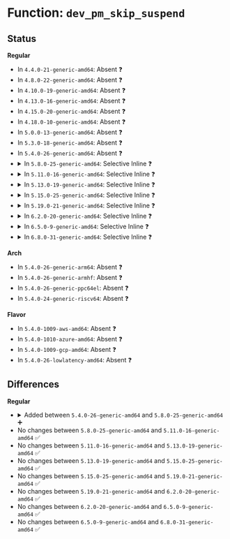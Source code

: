 # Function: <code>dev_pm_skip_suspend</code>

## Status
<b>Regular</b>
<ul>
<li>
In <code>4.4.0-21-generic-amd64</code>: Absent ❓
</li>
<li>
In <code>4.8.0-22-generic-amd64</code>: Absent ❓
</li>
<li>
In <code>4.10.0-19-generic-amd64</code>: Absent ❓
</li>
<li>
In <code>4.13.0-16-generic-amd64</code>: Absent ❓
</li>
<li>
In <code>4.15.0-20-generic-amd64</code>: Absent ❓
</li>
<li>
In <code>4.18.0-10-generic-amd64</code>: Absent ❓
</li>
<li>
In <code>5.0.0-13-generic-amd64</code>: Absent ❓
</li>
<li>
In <code>5.3.0-18-generic-amd64</code>: Absent ❓
</li>
<li>
In <code>5.4.0-26-generic-amd64</code>: Absent ❓
</li>
<li>
<details>
<summary>In <code>5.8.0-25-generic-amd64</code>: Selective Inline ❓</summary>

```c
bool dev_pm_skip_suspend(struct device * dev)
```

```json
{
  "name": "dev_pm_skip_suspend",
  "collision_type": "Unique Global",
  "inline_type": "Selective",
  "funcs": [
    {
      "addr": 18446744071587018094,
      "name": "dev_pm_skip_suspend",
      "external": true,
      "loc": "drivers/base/power/main.c:2009",
      "file": "drivers/base/power/main.c",
      "inline": "not declared, inlined",
      "caller_inline": [
        "drivers/base/power/main.c:__device_suspend_late",
        "drivers/base/power/main.c:__device_suspend_noirq",
        "drivers/base/power/main.c:device_resume_early",
        "drivers/base/power/main.c:device_resume_noirq",
        "drivers/base/power/main.c:device_resume_noirq"
      ],
      "caller_func": [
        "drivers/pci/pci-driver.c:pci_pm_poweroff_noirq",
        "drivers/pci/pci-driver.c:pci_pm_suspend_noirq",
        "drivers/pci/hotplug/pciehp_core.c:pciehp_suspend",
        "drivers/acpi/device_pm.c:acpi_subsys_poweroff_noirq",
        "drivers/acpi/acpi_lpss.c:acpi_lpss_poweroff_noirq",
        "drivers/acpi/acpi_lpss.c:acpi_lpss_poweroff_late"
      ]
    }
  ],
  "symbols": [
    {
      "addr": 18446744071587029184,
      "name": "dev_pm_skip_suspend",
      "section": ".text",
      "bind": "STB_GLOBAL",
      "size": 32
    }
  ]
}
```
</details>
</li>
<li>
<details>
<summary>In <code>5.11.0-16-generic-amd64</code>: Selective Inline ❓</summary>

```c
bool dev_pm_skip_suspend(struct device * dev)
```

```json
{
  "name": "dev_pm_skip_suspend",
  "collision_type": "Unique Global",
  "inline_type": "Selective",
  "funcs": [
    {
      "addr": 18446744071587102718,
      "name": "dev_pm_skip_suspend",
      "external": true,
      "loc": "drivers/base/power/main.c:2008",
      "file": "drivers/base/power/main.c",
      "inline": "not declared, inlined",
      "caller_inline": [
        "drivers/base/power/main.c:__device_suspend_late",
        "drivers/base/power/main.c:__device_suspend_noirq",
        "drivers/base/power/main.c:device_resume_early",
        "drivers/base/power/main.c:device_resume_noirq",
        "drivers/base/power/main.c:device_resume_noirq"
      ],
      "caller_func": [
        "drivers/pci/pci-driver.c:pci_pm_poweroff_noirq",
        "drivers/pci/pci-driver.c:pci_pm_suspend_noirq",
        "drivers/pci/hotplug/pciehp_core.c:pciehp_suspend",
        "drivers/acpi/device_pm.c:acpi_subsys_poweroff_noirq",
        "drivers/acpi/acpi_lpss.c:acpi_lpss_poweroff_noirq",
        "drivers/acpi/acpi_lpss.c:acpi_lpss_poweroff_late"
      ]
    }
  ],
  "symbols": [
    {
      "addr": 18446744071587113424,
      "name": "dev_pm_skip_suspend",
      "section": ".text",
      "bind": "STB_GLOBAL",
      "size": 32
    }
  ]
}
```
</details>
</li>
<li>
<details>
<summary>In <code>5.13.0-19-generic-amd64</code>: Selective Inline ❓</summary>

```c
bool dev_pm_skip_suspend(struct device * dev)
```

```json
{
  "name": "dev_pm_skip_suspend",
  "collision_type": "Unique Global",
  "inline_type": "Selective",
  "funcs": [
    {
      "addr": 18446744071586993314,
      "name": "dev_pm_skip_suspend",
      "external": true,
      "loc": "drivers/base/power/main.c:2009",
      "file": "drivers/base/power/main.c",
      "inline": "not declared, inlined",
      "caller_inline": [
        "drivers/base/power/main.c:__device_suspend_late",
        "drivers/base/power/main.c:__device_suspend_noirq",
        "drivers/base/power/main.c:device_resume_early",
        "drivers/base/power/main.c:device_resume_noirq",
        "drivers/base/power/main.c:device_resume_noirq"
      ],
      "caller_func": [
        "drivers/pci/pci-driver.c:pci_pm_poweroff_noirq",
        "drivers/pci/pci-driver.c:pci_pm_suspend_noirq",
        "drivers/pci/hotplug/pciehp_core.c:pciehp_suspend",
        "drivers/acpi/device_pm.c:acpi_subsys_poweroff_noirq",
        "drivers/acpi/acpi_lpss.c:acpi_lpss_poweroff_noirq",
        "drivers/acpi/acpi_lpss.c:acpi_lpss_poweroff_late"
      ]
    }
  ],
  "symbols": [
    {
      "addr": 18446744071586999728,
      "name": "dev_pm_skip_suspend",
      "section": ".text",
      "bind": "STB_GLOBAL",
      "size": 32
    }
  ]
}
```
</details>
</li>
<li>
<details>
<summary>In <code>5.15.0-25-generic-amd64</code>: Selective Inline ❓</summary>

```c
bool dev_pm_skip_suspend(struct device * dev)
```

```json
{
  "name": "dev_pm_skip_suspend",
  "collision_type": "Unique Global",
  "inline_type": "Selective",
  "funcs": [
    {
      "addr": 18446744071587559506,
      "name": "dev_pm_skip_suspend",
      "external": true,
      "loc": "drivers/base/power/main.c:2037",
      "file": "drivers/base/power/main.c",
      "inline": "not declared, inlined",
      "caller_inline": [
        "drivers/base/power/main.c:__device_suspend_late",
        "drivers/base/power/main.c:__device_suspend_noirq",
        "drivers/base/power/main.c:device_resume_early",
        "drivers/base/power/main.c:device_resume_noirq",
        "drivers/base/power/main.c:device_resume_noirq"
      ],
      "caller_func": [
        "drivers/pci/pci-driver.c:pci_pm_poweroff_noirq",
        "drivers/pci/pci-driver.c:pci_pm_suspend_noirq",
        "drivers/pci/hotplug/pciehp_core.c:pciehp_suspend",
        "drivers/acpi/device_pm.c:acpi_subsys_poweroff_noirq",
        "drivers/acpi/acpi_lpss.c:acpi_lpss_poweroff_noirq",
        "drivers/acpi/acpi_lpss.c:acpi_lpss_poweroff_late"
      ]
    }
  ],
  "symbols": [
    {
      "addr": 18446744071587565968,
      "name": "dev_pm_skip_suspend",
      "section": ".text",
      "bind": "STB_GLOBAL",
      "size": 32
    }
  ]
}
```
</details>
</li>
<li>
<details>
<summary>In <code>5.19.0-21-generic-amd64</code>: Selective Inline ❓</summary>

```c
bool dev_pm_skip_suspend(struct device * dev)
```

```json
{
  "name": "dev_pm_skip_suspend",
  "collision_type": "Unique Global",
  "inline_type": "Selective",
  "funcs": [
    {
      "addr": 18446744071588887544,
      "name": "dev_pm_skip_suspend",
      "external": true,
      "loc": "drivers/base/power/main.c:2035",
      "file": "drivers/base/power/main.c",
      "inline": "not declared, inlined",
      "caller_inline": [
        "drivers/base/power/main.c:__device_suspend_late",
        "drivers/base/power/main.c:__device_suspend_noirq",
        "drivers/base/power/main.c:device_resume_early",
        "drivers/base/power/main.c:device_resume_noirq",
        "drivers/base/power/main.c:device_resume_noirq"
      ],
      "caller_func": [
        "drivers/pci/pci-driver.c:pci_pm_poweroff_noirq",
        "drivers/pci/pci-driver.c:pci_pm_suspend_noirq",
        "drivers/pci/hotplug/pciehp_core.c:pciehp_suspend",
        "drivers/acpi/device_pm.c:acpi_subsys_poweroff_noirq",
        "drivers/acpi/device_pm.c:acpi_subsys_suspend_noirq",
        "drivers/acpi/acpi_lpss.c:acpi_lpss_poweroff_noirq",
        "drivers/acpi/acpi_lpss.c:acpi_lpss_poweroff_late"
      ]
    }
  ],
  "symbols": [
    {
      "addr": 18446744071588900000,
      "name": "dev_pm_skip_suspend",
      "section": ".text",
      "bind": "STB_GLOBAL",
      "size": 38
    }
  ]
}
```
</details>
</li>
<li>
<details>
<summary>In <code>6.2.0-20-generic-amd64</code>: Selective Inline ❓</summary>

```c
bool dev_pm_skip_suspend(struct device * dev)
```

```json
{
  "name": "dev_pm_skip_suspend",
  "collision_type": "Unique Global",
  "inline_type": "Selective",
  "funcs": [
    {
      "addr": 18446744071590396936,
      "name": "dev_pm_skip_suspend",
      "external": true,
      "loc": "drivers/base/power/main.c:2035",
      "file": "drivers/base/power/main.c",
      "inline": "not declared, inlined",
      "caller_inline": [
        "drivers/base/power/main.c:__device_suspend_late",
        "drivers/base/power/main.c:__device_suspend_noirq",
        "drivers/base/power/main.c:device_resume_early",
        "drivers/base/power/main.c:device_resume_noirq",
        "drivers/base/power/main.c:device_resume_noirq"
      ],
      "caller_func": [
        "drivers/pci/pci-driver.c:pci_pm_poweroff_noirq",
        "drivers/pci/pci-driver.c:pci_pm_suspend_noirq",
        "drivers/pci/hotplug/pciehp_core.c:pciehp_suspend",
        "drivers/acpi/device_pm.c:acpi_subsys_poweroff_noirq",
        "drivers/acpi/device_pm.c:acpi_subsys_suspend_noirq",
        "drivers/acpi/acpi_lpss.c:acpi_lpss_poweroff_noirq",
        "drivers/acpi/acpi_lpss.c:acpi_lpss_poweroff_late"
      ]
    }
  ],
  "symbols": [
    {
      "addr": 18446744071590410880,
      "name": "dev_pm_skip_suspend",
      "section": ".text",
      "bind": "STB_GLOBAL",
      "size": 38
    }
  ]
}
```
</details>
</li>
<li>
<details>
<summary>In <code>6.5.0-9-generic-amd64</code>: Selective Inline ❓</summary>

```c
bool dev_pm_skip_suspend(struct device * dev)
```

```json
{
  "name": "dev_pm_skip_suspend",
  "collision_type": "Unique Global",
  "inline_type": "Selective",
  "funcs": [
    {
      "addr": 18446744071590720296,
      "name": "dev_pm_skip_suspend",
      "external": true,
      "loc": "drivers/base/power/main.c:2035",
      "file": "drivers/base/power/main.c",
      "inline": "not declared, inlined",
      "caller_inline": [
        "drivers/base/power/main.c:__device_suspend_late",
        "drivers/base/power/main.c:__device_suspend_noirq",
        "drivers/base/power/main.c:device_resume_early",
        "drivers/base/power/main.c:device_resume_noirq",
        "drivers/base/power/main.c:device_resume_noirq"
      ],
      "caller_func": [
        "drivers/pci/pci-driver.c:pci_pm_poweroff_noirq",
        "drivers/pci/pci-driver.c:pci_pm_suspend_noirq",
        "drivers/pci/hotplug/pciehp_core.c:pciehp_suspend",
        "drivers/acpi/device_pm.c:acpi_subsys_poweroff_noirq",
        "drivers/acpi/device_pm.c:acpi_subsys_suspend_noirq",
        "drivers/acpi/acpi_lpss.c:acpi_lpss_poweroff_noirq",
        "drivers/acpi/acpi_lpss.c:acpi_lpss_poweroff_late"
      ]
    }
  ],
  "symbols": [
    {
      "addr": 18446744071590730448,
      "name": "dev_pm_skip_suspend",
      "section": ".text",
      "bind": "STB_GLOBAL",
      "size": 38
    }
  ]
}
```
</details>
</li>
<li>
<details>
<summary>In <code>6.8.0-31-generic-amd64</code>: Selective Inline ❓</summary>

```c
bool dev_pm_skip_suspend(struct device * dev)
```

```json
{
  "name": "dev_pm_skip_suspend",
  "collision_type": "Unique Global",
  "inline_type": "Selective",
  "funcs": [
    {
      "addr": 18446744071591081672,
      "name": "dev_pm_skip_suspend",
      "external": true,
      "loc": "drivers/base/power/main.c:2034",
      "file": "drivers/base/power/main.c",
      "inline": "not declared, inlined",
      "caller_inline": [
        "drivers/base/power/main.c:__device_suspend_late",
        "drivers/base/power/main.c:__device_suspend_noirq",
        "drivers/base/power/main.c:device_resume_early",
        "drivers/base/power/main.c:device_resume_noirq",
        "drivers/base/power/main.c:device_resume_noirq"
      ],
      "caller_func": [
        "drivers/pci/pci-driver.c:pci_pm_poweroff_noirq",
        "drivers/pci/pci-driver.c:pci_pm_suspend_noirq",
        "drivers/pci/hotplug/pciehp_core.c:pciehp_suspend",
        "drivers/acpi/device_pm.c:acpi_subsys_poweroff_noirq",
        "drivers/acpi/device_pm.c:acpi_subsys_suspend_noirq",
        "drivers/acpi/acpi_lpss.c:acpi_lpss_poweroff_noirq",
        "drivers/acpi/acpi_lpss.c:acpi_lpss_poweroff_late"
      ]
    }
  ],
  "symbols": [
    {
      "addr": 18446744071591092368,
      "name": "dev_pm_skip_suspend",
      "section": ".text",
      "bind": "STB_GLOBAL",
      "size": 38
    }
  ]
}
```
</details>
</li>
</ul>
<b>Arch</b>
<ul>
<li>
In <code>5.4.0-26-generic-arm64</code>: Absent ❓
</li>
<li>
In <code>5.4.0-26-generic-armhf</code>: Absent ❓
</li>
<li>
In <code>5.4.0-26-generic-ppc64el</code>: Absent ❓
</li>
<li>
In <code>5.4.0-24-generic-riscv64</code>: Absent ❓
</li>
</ul>
<b>Flavor</b>
<ul>
<li>
In <code>5.4.0-1009-aws-amd64</code>: Absent ❓
</li>
<li>
In <code>5.4.0-1010-azure-amd64</code>: Absent ❓
</li>
<li>
In <code>5.4.0-1009-gcp-amd64</code>: Absent ❓
</li>
<li>
In <code>5.4.0-26-lowlatency-amd64</code>: Absent ❓
</li>
</ul>

## Differences
<b>Regular</b>
<ul>
<li>
<details>
<summary>Added between <code>5.4.0-26-generic-amd64</code> and <code>5.8.0-25-generic-amd64</code> ➕</summary>

```c
bool dev_pm_skip_suspend(struct device * dev)
```
</details>
</li>
<li>
No changes between <code>5.8.0-25-generic-amd64</code> and <code>5.11.0-16-generic-amd64</code> ✅
</li>
<li>
No changes between <code>5.11.0-16-generic-amd64</code> and <code>5.13.0-19-generic-amd64</code> ✅
</li>
<li>
No changes between <code>5.13.0-19-generic-amd64</code> and <code>5.15.0-25-generic-amd64</code> ✅
</li>
<li>
No changes between <code>5.15.0-25-generic-amd64</code> and <code>5.19.0-21-generic-amd64</code> ✅
</li>
<li>
No changes between <code>5.19.0-21-generic-amd64</code> and <code>6.2.0-20-generic-amd64</code> ✅
</li>
<li>
No changes between <code>6.2.0-20-generic-amd64</code> and <code>6.5.0-9-generic-amd64</code> ✅
</li>
<li>
No changes between <code>6.5.0-9-generic-amd64</code> and <code>6.8.0-31-generic-amd64</code> ✅
</li>
</ul>

